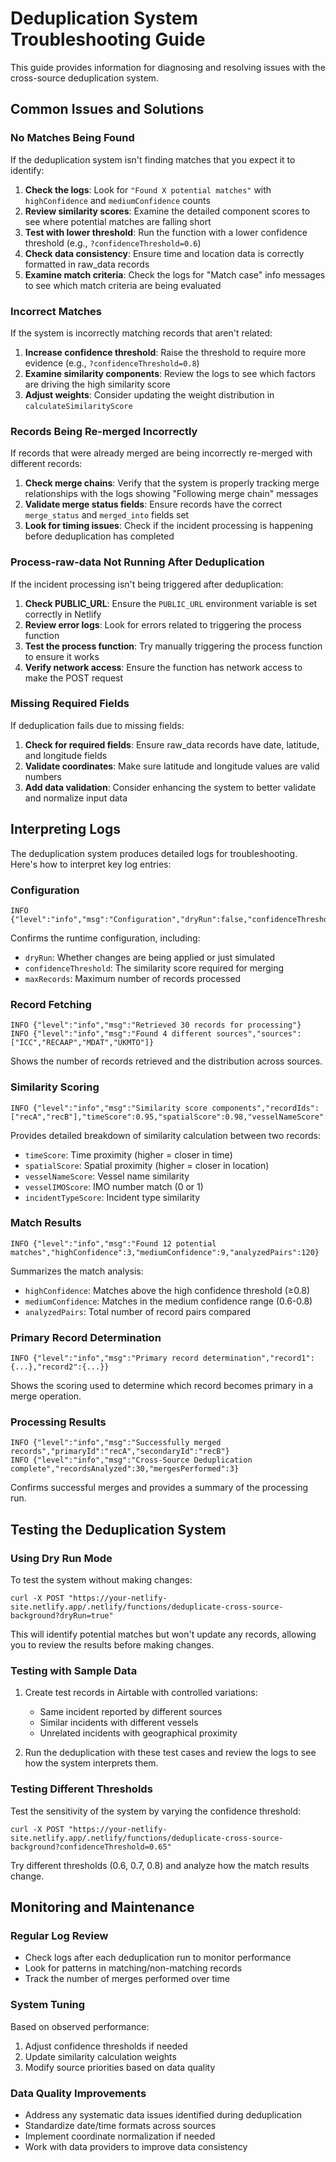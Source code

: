 # Deduplication System Troubleshooting Guide

This guide provides information for diagnosing and resolving issues with the cross-source deduplication system.

## Common Issues and Solutions

### No Matches Being Found

If the deduplication system isn't finding matches that you expect it to identify:

1. **Check the logs**: Look for `"Found X potential matches"` with `highConfidence` and `mediumConfidence` counts
2. **Review similarity scores**: Examine the detailed component scores to see where potential matches are falling short
3. **Test with lower threshold**: Run the function with a lower confidence threshold (e.g., `?confidenceThreshold=0.6`)
4. **Check data consistency**: Ensure time and location data is correctly formatted in raw_data records
5. **Examine match criteria**: Check the logs for "Match case" info messages to see which match criteria are being evaluated

### Incorrect Matches

If the system is incorrectly matching records that aren't related:

1. **Increase confidence threshold**: Raise the threshold to require more evidence (e.g., `?confidenceThreshold=0.8`)
2. **Examine similarity components**: Review the logs to see which factors are driving the high similarity score
3. **Adjust weights**: Consider updating the weight distribution in `calculateSimilarityScore`

### Records Being Re-merged Incorrectly

If records that were already merged are being incorrectly re-merged with different records:

1. **Check merge chains**: Verify that the system is properly tracking merge relationships with the logs showing "Following merge chain" messages
2. **Validate merge status fields**: Ensure records have the correct `merge_status` and `merged_into` fields set
3. **Look for timing issues**: Check if the incident processing is happening before deduplication has completed

### Process-raw-data Not Running After Deduplication

If the incident processing isn't being triggered after deduplication:

1. **Check PUBLIC_URL**: Ensure the `PUBLIC_URL` environment variable is set correctly in Netlify
2. **Review error logs**: Look for errors related to triggering the process function
3. **Test the process function**: Try manually triggering the process function to ensure it works
4. **Verify network access**: Ensure the function has network access to make the POST request

### Missing Required Fields

If deduplication fails due to missing fields:

1. **Check for required fields**: Ensure raw_data records have date, latitude, and longitude fields
2. **Validate coordinates**: Make sure latitude and longitude values are valid numbers
3. **Add data validation**: Consider enhancing the system to better validate and normalize input data

## Interpreting Logs

The deduplication system produces detailed logs for troubleshooting. Here's how to interpret key log entries:

### Configuration

```
INFO {"level":"info","msg":"Configuration","dryRun":false,"confidenceThreshold":0.7,"maxRecords":100}
```

Confirms the runtime configuration, including:
- `dryRun`: Whether changes are being applied or just simulated
- `confidenceThreshold`: The similarity score required for merging
- `maxRecords`: Maximum number of records processed

### Record Fetching

```
INFO {"level":"info","msg":"Retrieved 30 records for processing"}
INFO {"level":"info","msg":"Found 4 different sources","sources":["ICC","RECAAP","MDAT","UKMTO"]}
```

Shows the number of records retrieved and the distribution across sources.

### Similarity Scoring

```
INFO {"level":"info","msg":"Similarity score components","recordIds":["recA","recB"],"timeScore":0.95,"spatialScore":0.98,"vesselNameScore":0,"vesselIMOScore":0,"incidentTypeScore":0.8}
```

Provides detailed breakdown of similarity calculation between two records:
- `timeScore`: Time proximity (higher = closer in time)
- `spatialScore`: Spatial proximity (higher = closer in location)
- `vesselNameScore`: Vessel name similarity
- `vesselIMOScore`: IMO number match (0 or 1)
- `incidentTypeScore`: Incident type similarity

### Match Results

```
INFO {"level":"info","msg":"Found 12 potential matches","highConfidence":3,"mediumConfidence":9,"analyzedPairs":120}
```

Summarizes the match analysis:
- `highConfidence`: Matches above the high confidence threshold (≥0.8)
- `mediumConfidence`: Matches in the medium confidence range (0.6-0.8)
- `analyzedPairs`: Total number of record pairs compared

### Primary Record Determination

```
INFO {"level":"info","msg":"Primary record determination","record1":{...},"record2":{...}}
```

Shows the scoring used to determine which record becomes primary in a merge operation.

### Processing Results

```
INFO {"level":"info","msg":"Successfully merged records","primaryId":"recA","secondaryId":"recB"}
INFO {"level":"info","msg":"Cross-Source Deduplication complete","recordsAnalyzed":30,"mergesPerformed":3}
```

Confirms successful merges and provides a summary of the processing run.

## Testing the Deduplication System

### Using Dry Run Mode

To test the system without making changes:

```
curl -X POST "https://your-netlify-site.netlify.app/.netlify/functions/deduplicate-cross-source-background?dryRun=true"
```

This will identify potential matches but won't update any records, allowing you to review the results before making changes.

### Testing with Sample Data

1. Create test records in Airtable with controlled variations:
   - Same incident reported by different sources
   - Similar incidents with different vessels
   - Unrelated incidents with geographical proximity

2. Run the deduplication with these test cases and review the logs to see how the system interprets them.

### Testing Different Thresholds

Test the sensitivity of the system by varying the confidence threshold:

```
curl -X POST "https://your-netlify-site.netlify.app/.netlify/functions/deduplicate-cross-source-background?confidenceThreshold=0.65"
```

Try different thresholds (0.6, 0.7, 0.8) and analyze how the match results change.

## Monitoring and Maintenance

### Regular Log Review

- Check logs after each deduplication run to monitor performance
- Look for patterns in matching/non-matching records
- Track the number of merges performed over time

### System Tuning

Based on observed performance:

1. Adjust confidence thresholds if needed
2. Update similarity calculation weights
3. Modify source priorities based on data quality

### Data Quality Improvements

- Address any systematic data issues identified during deduplication
- Standardize date/time formats across sources
- Implement coordinate normalization if needed
- Work with data providers to improve data consistency
